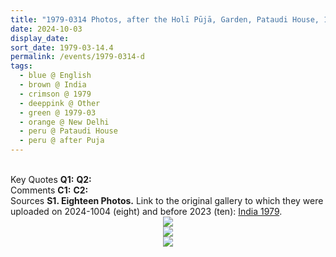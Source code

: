 ```yaml
---
title: "1979-0314 Photos, after the Holī Pūjā, Garden, Pataudi House, 10 Ashoka Road, New Delhi, India"
date: 2024-10-03
display_date: 
sort_date: 1979-03-14.4
permalink: /events/1979-0314-d
tags:
  - blue @ English
  - brown @ India
  - crimson @ 1979
  - deeppink @ Other
  - green @ 1979-03
  - orange @ New Delhi
  - peru @ Pataudi House
  - peru @ after Puja  
---
```


<br>

<wave-list>
  <list-title color="DarkSeaGreen" width="55">Key Quotes</list-title>
  <list-item color="BlanchedAlmond" width="280"><b>Q1:</b> <i></i></list-item>
  <list-item color="Lavender" width="280"><b>Q2:</b> <i></i></list-item>
</wave-list>

<br>

<wave-list>
  <list-title color="DarkSeaGreen" width="55">Comments</list-title>
  <list-item color="BlanchedAlmond" width="280"><b>C1:</b> <i></i></list-item>
  <list-item color="Lavender" width="280"><b>C2:</b> <i></i></list-item>
</wave-list>

<br>

<wave-list>
  <list-title color="DarkSeaGreen" width="40">Sources</list-title>
  <list-item color="BlanchedAlmond"  width="280"><b>S1. Eighteen Photos.</b> Link to the original gallery to which they were uploaded on 2024-1004 (eight) and before 2023 (ten): <a href="https://eternalmoments.smugmug.com/Countries/India/1979">India 1979</a>.</list-item>
</wave-list>

<div style="text-align: center"><img src="https://pub-bcc3cbe9b1e94ba1ac28915f7a3900fa.r2.dev/1979-0314-c_Photos_after_Holi_Puja_Garden_Pataudi_House_10_Ashoka_Road_New_Delhi_India_03_Detail_(Mahipalsingh_Jaisingh_Raul_Collection_scanned_by_Ankit_Khare).jpg" /></div>

<div style="text-align: center"><img src="https://pub-bcc3cbe9b1e94ba1ac28915f7a3900fa.r2.dev/1979-0314-c_Photos_after_Holi_Puja_Garden_Pataudi_House_10_Ashoka_Road_New_Delhi_India_05_Detail_(Mahipalsingh_Jaisingh_Raul_Collection_scanned_by_Ankit_Khare).jpg" /></div>

<div style="text-align: center"><img src="https://pub-bcc3cbe9b1e94ba1ac28915f7a3900fa.r2.dev/1979-0314-c_Photos_after_Holi_Puja_Garden_Pataudi_House_10_Ashoka_Road_New_Delhi_India_06_Detail_2_(Mahipalsingh_Jaisingh_Raul_Collection_scanned_by_Ankit_Khare).jpg" /></div>